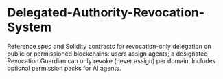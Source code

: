 # Delegated-Authority-Revocation-System
Reference spec and Solidity contracts for revocation-only delegation on public or permissioned blockchains: users assign agents; a designated Revocation Guardian can only revoke (never assign) per domain. Includes optional permission packs for AI agents.
